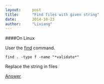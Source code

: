 ```yaml
---
layout:     post
title:      "Find files with given string"
date:       2014-10-23
author:     "Lixiang"
---
```


####On Linux

User the [find](http://unixhelp.ed.ac.uk/CGI/man-cgi?find) command.

    find . -type f -name "*validate*"

Replace the string in files

[Answer](http://unix.stackexchange.com/questions/112023/how-can-i-replace-a-string-in-a-files)
